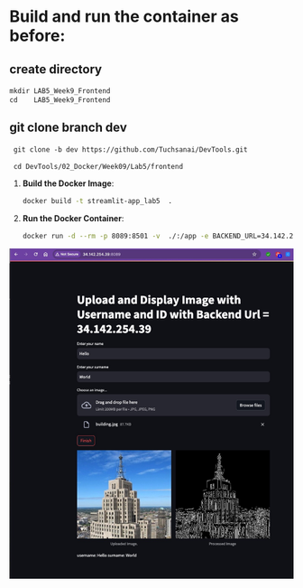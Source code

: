
# Build and run the container as before:

## create directory

   
    mkdir LAB5_Week9_Frontend
    cd    LAB5_Week9_Frontend
    

## git clone branch dev
    
    
   ```
    git clone -b dev https://github.com/Tuchsanai/DevTools.git
   ```
   
   ```   
    cd DevTools/02_Docker/Week09/Lab5/frontend
   ```


1. **Build the Docker Image**:
   ```bash
   docker build -t streamlit-app_lab5  .
   ```

2. **Run the Docker Container**:
   ```bash
   docker run -d --rm -p 8089:8501 -v  ./:/app -e BACKEND_URL=34.142.254.39  streamlit-app_lab5 
   ```


![Demo](./output.jpg)

